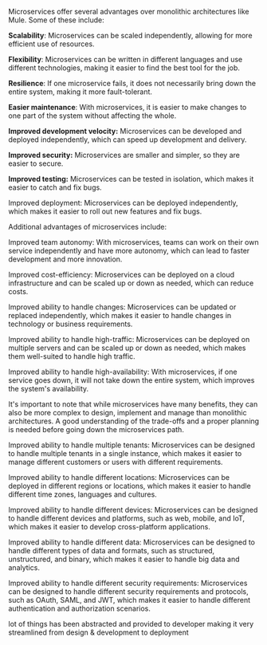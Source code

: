 Microservices offer several advantages over monolithic architectures like Mule. Some of these include:

**Scalability**: Microservices can be scaled independently, allowing for more efficient use of resources.

**Flexibility**: Microservices can be written in different languages and use different technologies, making it easier to find the best tool for the job.

**Resilience**: If one microservice fails, it does not necessarily bring down the entire system, making it more fault-tolerant.

**Easier maintenance**: With microservices, it is easier to make changes to one part of the system without affecting the whole.

**Improved development velocity:** Microservices can be developed and deployed independently, which can speed up development and delivery.

**Improved security:** Microservices are smaller and simpler, so they are easier to secure.

**Improved testing:** Microservices can be tested in isolation, which makes it easier to catch and fix bugs.

Improved deployment: Microservices can be deployed independently, which makes it easier to roll out new features and fix bugs.

Additional advantages of microservices include:

Improved team autonomy: With microservices, teams can work on their own service independently and have more autonomy, which can lead to faster development and more innovation.

Improved cost-efficiency: Microservices can be deployed on a cloud infrastructure and can be scaled up or down as needed, which can reduce costs.

Improved ability to handle changes: Microservices can be updated or replaced independently, which makes it easier to handle changes in technology or business requirements.

Improved ability to handle high-traffic: Microservices can be deployed on multiple servers and can be scaled up or down as needed, which makes them well-suited to handle high traffic.

Improved ability to handle high-availability: With microservices, if one service goes down, it will not take down the entire system, which improves the system's availability.

It's important to note that while microservices have many benefits, they can also be more complex to design, implement and manage than monolithic architectures. A good understanding of the trade-offs and a proper planning is needed before going down the microservices path.

Improved ability to handle multiple tenants: Microservices can be designed to handle multiple tenants in a single instance, which makes it easier to manage different customers or users with different requirements.

Improved ability to handle different locations: Microservices can be deployed in different regions or locations, which makes it easier to handle different time zones, languages and cultures.

Improved ability to handle different devices: Microservices can be designed to handle different devices and platforms, such as web, mobile, and IoT, which makes it easier to develop cross-platform applications.

Improved ability to handle different data: Microservices can be designed to handle different types of data and formats, such as structured, unstructured, and binary, which makes it easier to handle big data and analytics.

Improved ability to handle different security requirements: Microservices can be designed to handle different security requirements and protocols, such as OAuth, SAML, and JWT, which makes it easier to handle different authentication and authorization scenarios.

lot of things has been abstracted and provided to developer making it very streamlined from design & development to deployment
